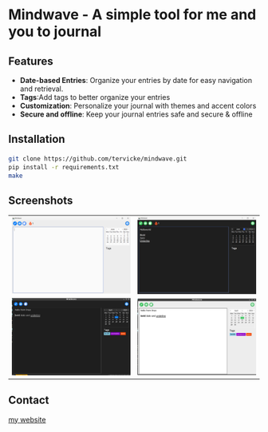 # Mindwave - A simple tool for me and you to journal 
## Features
- **Date-based Entries**: Organize your entries by date for easy navigation and retrieval.
- **Tags**:Add tags to better organize your entries 
- **Customization**: Personalize your journal with themes and accent colors
- **Secure and offline**: Keep your journal entries safe and secure & offline

## Installation
```bash
git clone https://github.com/tervicke/mindwave.git
pip install -r requirements.txt
make 
```

## Screenshots
<table>
  <tr>
    <td><img src="screenshots/white_blue_windows.png" alt="screenshot 1"></td>
    <td><img  src="screenshots/dark_green_windows.png" alt="screenshot 2"></td>
   <tr>
    <td><img src="screenshots/dark_blue_linux.jpg" alt="screenshot 3"></td>
    <td><img  src="screenshots/white_green_linux.jpg" alt="screenshot 4"></td>
  </tr></table>

## Contact
[my website](https://tervicke.netlify.app/)


